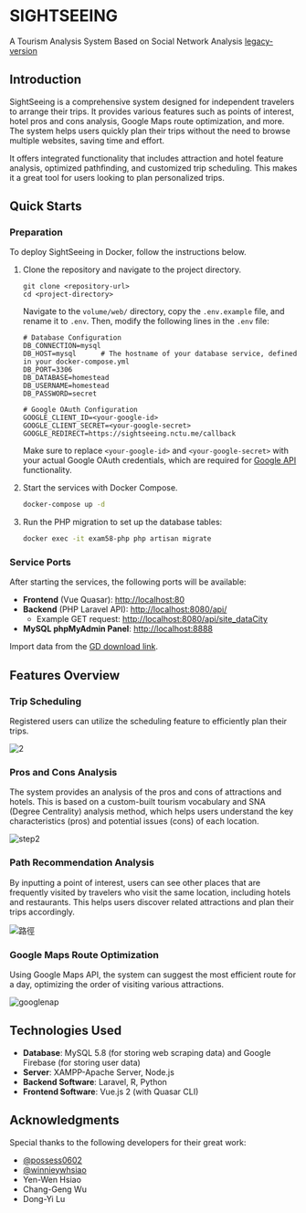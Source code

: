 # SIGHTSEEING 
A Tourism Analysis System Based on Social Network Analysis [legacy-version](https://github.com/possess0602/exam58/blob/master/readme.md)

## Introduction

SightSeeing is a comprehensive system designed for independent travelers to arrange their trips. It provides various features such as points of interest, hotel pros and cons analysis, Google Maps route optimization, and more. The system helps users quickly plan their trips without the need to browse multiple websites, saving time and effort.

It offers integrated functionality that includes attraction and hotel feature analysis, optimized pathfinding, and customized trip scheduling. This makes it a great tool for users looking to plan personalized trips.

## Quick Starts

### Preparation

To deploy SightSeeing in Docker, follow the instructions below.

1. Clone the repository and navigate to the project directory.
    ```git
    git clone <repository-url>
    cd <project-directory>
    ```

   Navigate to the `volume/web/` directory, copy the `.env.example` file, and rename it to `.env`. Then, modify the following lines in the `.env` file:
    ```.env
    # Database Configuration
    DB_CONNECTION=mysql
    DB_HOST=mysql      # The hostname of your database service, defined in your docker-compose.yml
    DB_PORT=3306       
    DB_DATABASE=homestead
    DB_USERNAME=homestead
    DB_PASSWORD=secret

    # Google OAuth Configuration
    GOOGLE_CLIENT_ID=<your-google-id>
    GOOGLE_CLIENT_SECRET=<your-google-secret>
    GOOGLE_REDIRECT=https://sightseeing.nctu.me/callback

    ```
    Make sure to replace `<your-google-id>` and `<your-google-secret>` with your actual Google OAuth credentials, which are required for [Google API](https://developers.google.com/identity/oauth2/web/guides/get-google-api-clientid?hl=zh-tw) functionality.

3. Start the services with Docker Compose.
    ```bash
    docker-compose up -d
    ```

4. Run the PHP migration to set up the database tables:
    ```bash
    docker exec -it exam58-php php artisan migrate
     ```

### Service Ports

After starting the services, the following ports will be available:
- **Frontend** (Vue Quasar): [http://localhost:80](http://localhost:80)
- **Backend** (PHP Laravel API): [http://localhost:8080/api/](http://localhost:8080/api/)
  - Example GET request: [http://localhost:8080/api/site_dataCity](http://localhost:8080/api/site_dataCity)
- **MySQL phpMyAdmin Panel**: [http://localhost:8888](http://localhost:8888)

Import data from the [GD download link](https://google.com).

## Features Overview

### Trip Scheduling

Registered users can utilize the scheduling feature to efficiently plan their trips.

![2](https://user-images.githubusercontent.com/48153269/192672072-15d27534-eef0-4805-855b-897d097939a6.png)

### Pros and Cons Analysis

The system provides an analysis of the pros and cons of attractions and hotels. This is based on a custom-built tourism vocabulary and SNA (Degree Centrality) analysis method, which helps users understand the key characteristics (pros) and potential issues (cons) of each location.

![step2](https://user-images.githubusercontent.com/48153269/192665673-d0e40df3-168c-41ce-91e9-a0a95b90a10a.png)

### Path Recommendation Analysis

By inputting a point of interest, users can see other places that are frequently visited by travelers who visit the same location, including hotels and restaurants. This helps users discover related attractions and plan their trips accordingly.

![路徑](https://user-images.githubusercontent.com/48153269/192665691-b37602a6-8fe9-49a5-8ebf-397a46dca03e.png)

### Google Maps Route Optimization

Using Google Maps API, the system can suggest the most efficient route for a day, optimizing the order of visiting various attractions.

![googlenap](https://user-images.githubusercontent.com/48153269/192665749-f9547c32-3cf1-45c4-bf4a-f76407a3f556.png)

## Technologies Used

- **Database**: MySQL 5.8 (for storing web scraping data) and Google Firebase (for storing user data)
- **Server**: XAMPP-Apache Server, Node.js
- **Backend Software**: Laravel, R, Python
- **Frontend Software**: Vue.js 2 (with Quasar CLI)

## Acknowledgments

Special thanks to the following developers for their great work:

- [@possess0602](https://github.com/possess0602)
- [@winnieywhsiao](https://github.com/winnieywhsiao)
- Yen-Wen Hsiao
- Chang-Geng Wu
- Dong-Yi Lu
